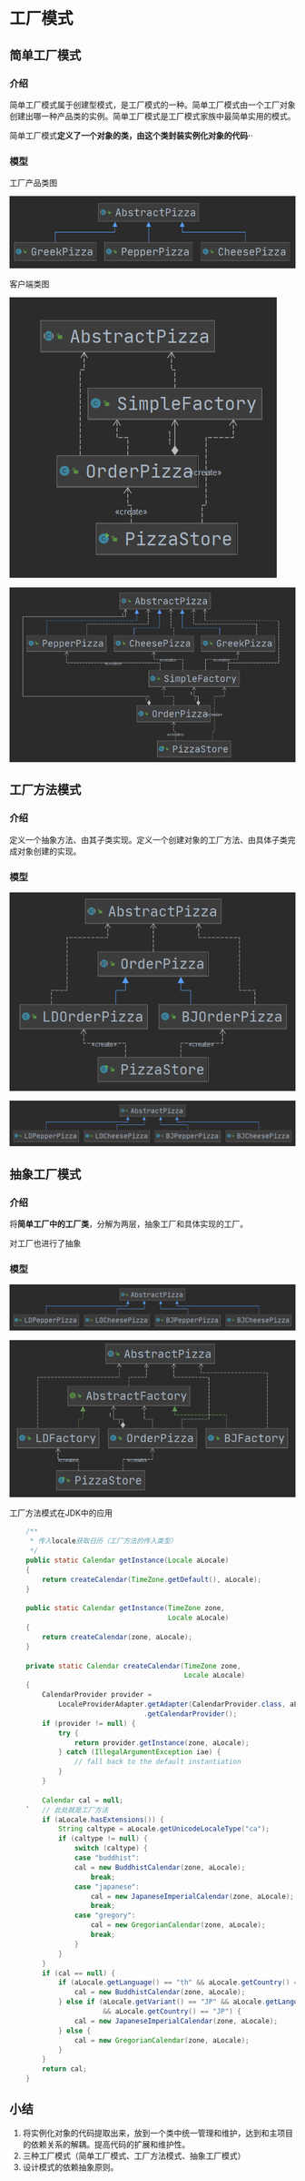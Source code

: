 # 	工厂模式

## 简单工厂模式

### 介绍

简单工厂模式属于创建型模式，是工厂模式的一种。简单工厂模式由一个工厂对象创建出哪一种产品类的实例。简单工厂模式是工厂模式家族中最简单实用的模式。

简单工厂模式**定义了一个对象的类，由这个类封装实例化对象的代码·**·



### 模型

工厂产品类图

![image-20201109134746360](imgs/工厂模式/image-20201109134746360.png)

客户端类图

![image-20201109135057098](imgs/工厂模式/image-20201109135057098.png)



![image-20201109112458168](imgs/工厂模式/image-20201109112458168.png)





## 工厂方法模式

### 介绍

定义一个抽象方法、由其子类实现。定义一个创建对象的工厂方法、由具体子类完成对象创建的实现。

### 模型

![image-20201109162041504](imgs/工厂模式/image-20201109162041504.png)



![image-20201109155054688](imgs/工厂模式/image-20201109155054688.png)





## 抽象工厂模式

### 介绍

将**简单工厂中的工厂类**，分解为两层，抽象工厂和具体实现的工厂。

对工厂也进行了抽象



### 模型

![image-20201109155054688](imgs/工厂模式/image-20201109155054688.png)



![image-20201109162257823](imgs/工厂模式/image-20201109162257823.png)

工厂方法模式在JDK中的应用

```java
    /**
     * 传入locale获取日历（工厂方法的传入类型）
     */
    public static Calendar getInstance(Locale aLocale)
    {
        return createCalendar(TimeZone.getDefault(), aLocale);
    }

    public static Calendar getInstance(TimeZone zone,
                                       Locale aLocale)
    {
        return createCalendar(zone, aLocale);
    }

    private static Calendar createCalendar(TimeZone zone,
                                           Locale aLocale)
    {
        CalendarProvider provider =
            LocaleProviderAdapter.getAdapter(CalendarProvider.class, aLocale)
                                 .getCalendarProvider();
        if (provider != null) {
            try {
                return provider.getInstance(zone, aLocale);
            } catch (IllegalArgumentException iae) {
                // fall back to the default instantiation
            }
        }

        Calendar cal = null;
	`	// 此处就是工厂方法
        if (aLocale.hasExtensions()) {
            String caltype = aLocale.getUnicodeLocaleType("ca");
            if (caltype != null) {
                switch (caltype) {
                case "buddhist":
                cal = new BuddhistCalendar(zone, aLocale);
                    break;
                case "japanese":
                    cal = new JapaneseImperialCalendar(zone, aLocale);
                    break;
                case "gregory":
                    cal = new GregorianCalendar(zone, aLocale);
                    break;
                }
            }
        }
        if (cal == null) {
            if (aLocale.getLanguage() == "th" && aLocale.getCountry() == "TH") {
                cal = new BuddhistCalendar(zone, aLocale);
            } else if (aLocale.getVariant() == "JP" && aLocale.getLanguage() == "ja"
                       && aLocale.getCountry() == "JP") {
                cal = new JapaneseImperialCalendar(zone, aLocale);
            } else {
                cal = new GregorianCalendar(zone, aLocale);
            }
        }
        return cal;
    }
```



## 小结

1. 将实例化对象的代码提取出来，放到一个类中统一管理和维护，达到和主项目的依赖关系的解耦。提高代码的扩展和维护性。
2. 三种工厂模式（简单工厂模式、工厂方法模式、抽象工厂模式）
3. 设计模式的依赖抽象原则。
